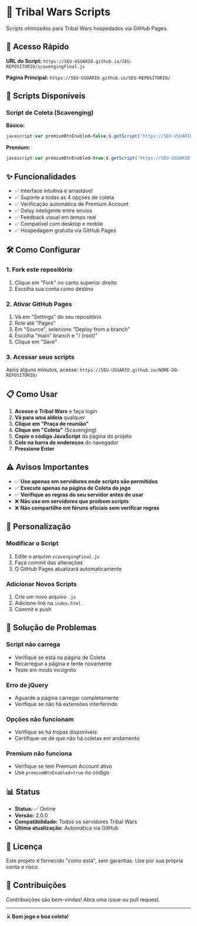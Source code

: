 # 🏹 Tribal Wars Scripts

Scripts otimizados para Tribal Wars hospedados via GitHub Pages.

## 🚀 Acesso Rápido

**URL do Script:** `https://SEU-USUARIO.github.io/SEU-REPOSITORIO/scavengingFinal.js`

**Página Principal:** `https://SEU-USUARIO.github.io/SEU-REPOSITORIO/`

## 📜 Scripts Disponíveis

### Script de Coleta (Scavenging)

**Básico:**
```javascript
javascript:var premiumBtnEnabled=false;$.getScript('https://SEU-USUARIO.github.io/SEU-REPOSITORIO/scavengingFinal.js');
```

**Premium:**
```javascript
javascript:var premiumBtnEnabled=true;$.getScript('https://SEU-USUARIO.github.io/SEU-REPOSITORIO/scavengingFinal.js');
```

## ✨ Funcionalidades

- ✅ Interface intuitiva e arrastável
- ✅ Suporte a todas as 4 opções de coleta
- ✅ Verificação automática de Premium Account
- ✅ Delay inteligente entre envios
- ✅ Feedback visual em tempo real
- ✅ Compatível com desktop e mobile
- ✅ Hospedagem gratuita via GitHub Pages

## 🛠️ Como Configurar

### 1. Fork este repositório
1. Clique em "Fork" no canto superior direito
2. Escolha sua conta como destino

### 2. Ativar GitHub Pages
1. Vá em "Settings" do seu repositório
2. Role até "Pages"
3. Em "Source", selecione "Deploy from a branch"
4. Escolha "main" branch e "/ (root)"
5. Clique em "Save"

### 3. Acessar seus scripts
Após alguns minutos, acesse:
`https://SEU-USUARIO.github.io/NOME-DO-REPOSITORIO/`

## 📋 Como Usar

1. **Acesse o Tribal Wars** e faça login
2. **Vá para uma aldeia** qualquer
3. **Clique em "Praça de reunião"**
4. **Clique em "Coleta"** (Scavenging)
5. **Copie o código JavaScript** da página do projeto
6. **Cole na barra de endereços** do navegador
7. **Pressione Enter**

## ⚠️ Avisos Importantes

- ✅ **Use apenas em servidores onde scripts são permitidos**
- ✅ **Execute apenas na página de Coleta do jogo**
- ✅ **Verifique as regras do seu servidor antes de usar**
- ❌ **Não use em servidores que proíbem scripts**
- ❌ **Não compartilhe em fóruns oficiais sem verificar regras**

## 🔧 Personalização

### Modificar o Script

1. Edite o arquivo `scavengingFinal.js`
2. Faça commit das alterações
3. O GitHub Pages atualizará automaticamente

### Adicionar Novos Scripts

1. Crie um novo arquivo `.js`
2. Adicione link na `index.html`
3. Commit e push

## 🐛 Solução de Problemas

### Script não carrega
- Verifique se está na página de Coleta
- Recarregue a página e tente novamente
- Teste em modo incógnito

### Erro de jQuery
- Aguarde a página carregar completamente
- Verifique se não há extensões interferindo

### Opções não funcionam
- Verifique se há tropas disponíveis
- Certifique-se de que não há coletas em andamento

### Premium não funciona
- Verifique se tem Premium Account ativo
- Use `premiumBtnEnabled=true` no código

## 📊 Status

- **Status:** ✅ Online
- **Versão:** 2.0.0
- **Compatibilidade:** Todos os servidores Tribal Wars
- **Última atualização:** Automática via GitHub

## 📄 Licença

Este projeto é fornecido "como está", sem garantias. Use por sua própria conta e risco.

## 🤝 Contribuições

Contribuições são bem-vindas! Abra uma issue ou pull request.

---

**⚔️ Bom jogo e boa coleta!**

